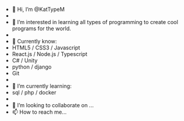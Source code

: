 - 👋 Hi, I’m @KatTypeM
- 
- 👀 I’m interested in learning all types of programming to create cool programs for the world.
- 
- 🐾 Currently know:
- HTML5 / CSS3 / Javascript
- React.js / Node.js / Typescript
- C# / Unity 
- python / django
- Git
- 
- 🌱 I’m currently learning:
- sql / php / docker
- 
- 💞️ I’m looking to collaborate on ... 
- 📫 How to reach me... 

<!---
KatTypeM/KatTypeM is a ✨ special ✨ repository because its `README.md` (this file) appears on your GitHub profile.
You can click the Preview link to take a look at your changes.
--->
